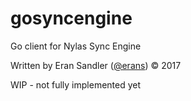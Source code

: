 # gosyncengine

Go client for Nylas Sync Engine

Written by Eran Sandler ([@erans](https://twitter.com/erans)) &copy; 2017

WIP - not fully implemented yet
